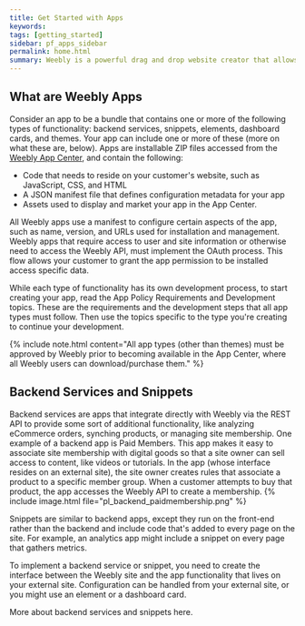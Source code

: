 ```yaml
---
title: Get Started with Apps
keywords:
tags: [getting_started]
sidebar: pf_apps_sidebar
permalink: home.html
summary: Weebly is a powerful drag and drop website creator that allows people to quickly and easily set up a site, blog, or online store. As a developer, you’ll reach over 40 million users looking to purchase apps to power their businesses. You'll work with Weebly's Elements API to create new integrations and elements, extending the features Weebly offers to help meet our user's many needs. You'll be given access to APIs, code samples, and snippets to help you easily and quickly create new, and useful apps for Weebly users.
---
```

## What are Weebly Apps
Consider an <a data-container="body" data-toggle="popover" data-content="{{site.data.glossary.app}}">app</a> to be a bundle that contains one or more of the following types of functionality: <a data-container="body" data-toggle="popover" data-content="{{site.data.glossary.backend_service}}">backend services</a>, <a data-container="body" data-toggle="popover" data-content="{{site.data.glossary.snippet}}">snippets</a>, <a data-container="body" data-toggle="popover" data-content="{{site.data.glossary.element}}">elements</a>, <a data-container="body" data-toggle="popover" data-content="{{site.data.glossary.dashboard_cards}}">dashboard cards</a>, and <a data-container="body" data-toggle="popover" data-content="{{site.data.glossary.themes}}">themes</a>. Your app can include one or more of these (more on what these are, below). Apps are installable ZIP files accessed from the <a href="http://weebly.com/app-center" data-container="body" data-toggle="popover" data-content="{{site.data.glossary.App_Center}}">Weebly App Center</a>, and contain the following:

* Code that needs to reside on your customer's website, such as JavaScript, CSS, and HTML
* A JSON manifest file that defines configuration metadata for your app
* Assets used to display and market your app in the App Center.

All Weebly apps use a manifest to configure certain aspects of the app, such as name, version, and URLs used for installation and management. Weebly apps that require access to user and site information or otherwise need to access the Weebly API, must implement the <a data-container="body" data-toggle="popover" data-content="{{site.data.glossary.OAuth}}">OAuth process</a>. This flow allows your customer to grant the app permission to be installed access specific data.

While each type of functionality has its own development process, to start creating your app, read the App Policy Requirements and Development topics. These are the requirements and the development steps that all app types must follow. Then use the topics specific to the type you're creating to continue your development.

{% include note.html content="All app types (other than themes) must be approved by Weebly prior to becoming available in the App Center, where all Weebly users can download/purchase them." %}

## Backend Services and Snippets

Backend services are apps that integrate directly with Weebly via the REST API to provide some sort of additional functionality, like analyzing eCommerce orders, synching products, or managing site membership. ​One example of a backend app is Paid Members. This app makes it easy to associate site membership with digital goods so that a site owner can sell access to content, like videos or tutorials. In the app (whose interface resides on an external site), the site owner creates rules that associate a product to a specific member group. When a customer attempts to buy that product, the app accesses the Weebly API to create a membership.
{% include image.html file="pl_backend_paidmembership.png" %}

Snippets are similar to backend apps, except they run on the front-end rather than the backend and include code that's added to every page on the site. For example, an analytics app might include a snippet on every page that gathers metrics.

​To implement a backend service or snippet, you need to create the interface between the Weebly site and the app functionality that lives on your external site. Configuration can be handled from your external site, or you might use an element or a dashboard card.

More about backend services and snippets here.
